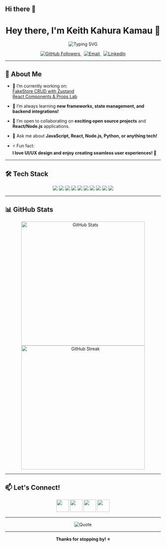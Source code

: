 ## Hi there 👋

<!--
  Hi there! 👋
  Welcome to my GitHub profile README. This is a dynamic, visually engaging introduction to who I am, what I love, and what I do!
-->

<h1 align="center">Hey there, I'm Keith Kahura Kamau 👋</h1>

<p align="center">
  <img src="https://readme-typing-svg.demolab.com?font=Fira+Code&duration=2500&pause=1000&color=00FFB9&center=true&vCenter=true&width=435&lines=Full+Stack+Developer;React+%7C+Node.js+%7C+Python;Open+Source+Enthusiast;Always+Learning+%F0%9F%92%A1" alt="Typing SVG" />
</p>

<p align="center">
  <a href="https://github.com/keithkahurakamau">
    <img src="https://img.shields.io/github/followers/keithkahurakamau?label=Follow&style=social" alt="GitHub Followers" />
  </a>
  &nbsp;
  <a href="mailto:keithkahurakamau@gmail.com">
    <img src="https://img.shields.io/badge/Email-D14836?style=flat&logo=gmail&logoColor=white" alt="Email" />
  </a>
  &nbsp;
  <a href="https://www.linkedin.com/in/keithkahurakamau/">
    <img src="https://img.shields.io/badge/LinkedIn-blue?style=flat&logo=linkedin" alt="LinkedIn" />
  </a>
</p>

---

## 🚀 About Me

- 🔭 I’m currently working on:  
  <a href="https://github.com/keithkahurakamau/fakestore-zustand-crud">FakeStore CRUD with Zustand</a>  
  <a href="https://github.com/keithkahurakamau/components-props-lab">React Components & Props Lab</a>

- 🌱 I’m always learning **new frameworks, state management, and backend integrations!**

- 🤝 I’m open to collaborating on **exciting open source projects** and **React/Node.js** applications.

- 💬 Ask me about **JavaScript, React, Node.js, Python, or anything tech!**

- ⚡ Fun fact:  
  <b>I love UI/UX design and enjoy creating seamless user experiences! 🎨</b>

---

## 🛠️ Tech Stack

<p align="center">
  <img src="https://img.shields.io/badge/React-20232A?style=for-the-badge&logo=react&logoColor=61DAFB" />
  <img src="https://img.shields.io/badge/Node.js-339933?style=for-the-badge&logo=node-dot-js&logoColor=white" />
  <img src="https://img.shields.io/badge/JavaScript-F7DF1E?style=for-the-badge&logo=javascript&logoColor=black" />
  <img src="https://img.shields.io/badge/Python-3776AB?style=for-the-badge&logo=python&logoColor=white" />
  <img src="https://img.shields.io/badge/Express.js-404D59?style=for-the-badge" />
  <img src="https://img.shields.io/badge/HTML5-E34F26?style=for-the-badge&logo=html5&logoColor=white" />
  <img src="https://img.shields.io/badge/CSS3-1572B6?style=for-the-badge&logo=css3&logoColor=white" />
  <img src="https://img.shields.io/badge/Styled--Components-DB7093?style=for-the-badge&logo=styled-components&logoColor=white" />
  <img src="https://img.shields.io/badge/Zustand-181717?style=for-the-badge&logo=zustand&logoColor=white" />
  <img src="https://img.shields.io/badge/Git-F05032?style=for-the-badge&logo=git&logoColor=white" />
</p>

---

## 📊 GitHub Stats

<p align="center">
  <img src="https://github-readme-stats.vercel.app/api?username=keithkahurakamau&show_icons=true&theme=radical" alt="GitHub Stats" width="400"/>
  <img src="https://github-readme-streak-stats.herokuapp.com?user=keithkahurakamau&theme=radical&date_format=M%20j%5B%2C%20Y%5D" alt="GitHub Streak" width="400"/>
</p>

---

## 📫 Let's Connect!

<p align="center">
  <a href="mailto:keithkahurakamau@gmail.com"><img src="https://img.icons8.com/fluency/48/000000/gmail-new.png" width="40"/></a>
  <a href="https://www.linkedin.com/in/keithkahurakamau/"><img src="https://img.icons8.com/color/48/000000/linkedin.png" width="40"/></a>
  <a href="https://twitter.com/keithkahura"><img src="https://img.icons8.com/color/48/000000/twitter--v1.png" width="40"/></a>
  <a href="https://github.com/keithkahurakamau"><img src="https://img.icons8.com/ios-glyphs/48/000000/github.png" width="40"/></a>
</p>

---

<p align="center">
  <img src="https://quotes-github-readme.vercel.app/api?type=horizontal&theme=radical" alt="Quote" />
</p>

---

<p align="center">
  <b>Thanks for stopping by! ⭐️</b>
</p>
